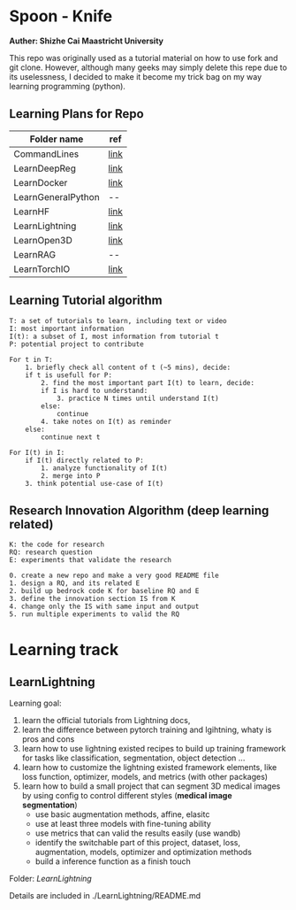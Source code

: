 # Spoon - Knife
**Auther: Shizhe Cai**
**Maastricht University**

This repo was originally used as a tutorial material on how to use fork and git clone. However, although many geeks may simply delete this repe due to its uselessness, I decided to make it become my trick bag on my way learning programming (python).

## Learning Plans for Repo
Folder name | ref
---------     | ---------
CommandLines | [link](https://pynative.com/python-glob/#:~:text=Python%20glob.,UNIX%20shell%2Dstyle%20wildcards)
LearnDeepReg | [link](https://github.com/DeepRegNet/DeepReg)
LearnDocker  | [link](https://docs.docker.com/)
LearnGeneralPython| --
LearnHF | [link](https://huggingface.co/docs)
LearnLightning| [link](https://lightning.ai/docs/pytorch/stable/tutorials.html)
LearnOpen3D| [link](https://www.open3d.org/docs/release/index.html) 
LearnRAG   | --
LearnTorchIO | [link](https://github.com/fepegar/torchio)


## Learning Tutorial algorithm
```
T: a set of tutorials to learn, including text or video
I: most important information
I(t): a subset of I, most information from tutorial t
P: potential project to contribute 

For t in T:
    1. briefly check all content of t (~5 mins), decide:
    if t is usefull for P:
        2. find the most important part I(t) to learn, decide:
        if I is hard to understand:
            3. practice N times until understand I(t)
        else:
            continue
        4. take notes on I(t) as reminder
    else:
        continue next t

For I(t) in I:
    if I(t) directly related to P:
        1. analyze functionality of I(t)
        2. merge into P
    3. think potential use-case of I(t)

```


## Research Innovation Algorithm (deep learning related)
```
K: the code for research
RQ: research question 
E: experiments that validate the research 

0. create a new repo and make a very good README file 
1. design a RQ, and its related E
2. build up bedrock code K for baseline RQ and E
3. define the innovation section IS from K
4. change only the IS with same input and output
5. run multiple experiments to valid the RQ

```



# Learning track

## LearnLightning

Learning goal:
1. learn the official tutorials from Lightning docs,
2. learn the difference between pytorch training and lgihtning, whaty is pros and cons
3. learn how to use lightning existed recipes to build up training framework for tasks like classification, segmentation, object detection ...
4. learn how to customize the lightning existed framework elements, like loss function, optimizer, models, and metrics (with other packages)
5. learn how to build a small project that can segment 3D medical images by using config to control different styles (__medical image segmentation__)
    * use basic augmentation methods, affine, elasitc
    * use at least three models with fine-tuning ability
    * use metrics that can valid the results easily (use wandb)
    * identify the switchable part of this project, dataset, loss, augmentation, models, optimizer and optimization methods
    * build a inference function as a finish touch

Folder: _LearnLightning_

Details are included in ./LearnLightning/README.md



